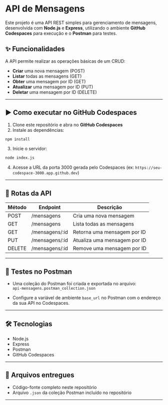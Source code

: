 # API de Mensagens

Este projeto é uma API REST simples para gerenciamento de mensagens, desenvolvida com **Node.js** e **Express**, utilizando o ambiente **GitHub Codespaces** para execução e o **Postman** para testes.

## ✨ Funcionalidades

A API permite realizar as operações básicas de um CRUD:

- **Criar** uma nova mensagem (POST)
- **Listar** todas as mensagens (GET)
- **Obter** uma mensagem por ID (GET)
- **Atualizar** uma mensagem por ID (PUT)
- **Deletar** uma mensagem por ID (DELETE)

---

## ▶️ Como executar no GitHub Codespaces

1. Clone este repositório e abra no **GitHub Codespaces**
2. Instale as dependências:

```bash
npm install
```

3. Inicie o servidor:

```bash
node index.js
```

4. Acesse a URL da porta 3000 gerada pelo Codespaces (ex: `https://seu-codespace-3000.app.github.dev`)

---

## 🔧 Rotas da API

| Método | Endpoint          | Descrição                    |
|--------|-------------------|------------------------------|
| POST   | /mensagens        | Cria uma nova mensagem       |
| GET    | /mensagens        | Lista todas as mensagens     |
| GET    | /mensagens/:id    | Retorna uma mensagem por ID  |
| PUT    | /mensagens/:id    | Atualiza uma mensagem por ID |
| DELETE | /mensagens/:id    | Remove uma mensagem por ID   |

---

## 🧪 Testes no Postman

- Uma coleção do Postman foi criada e exportada no arquivo:  
  `api-mensagens.postman_collection.json`

- Configure a variável de ambiente `base_url` no Postman com o endereço da sua API no Codespaces.

---

## 🛠️ Tecnologias

- Node.js
- Express
- Postman
- GitHub Codespaces

---

## 📁 Arquivos entregues

- Código-fonte completo neste repositório
- Arquivo `.json` da coleção Postman incluído no repositório

---


